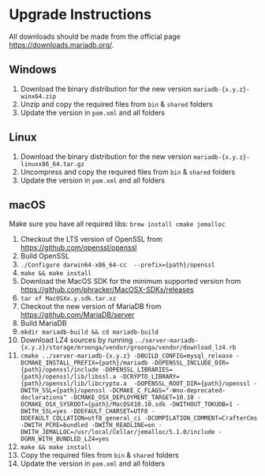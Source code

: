 Upgrade Instructions
====================

All downloads should be made from the official page https://downloads.mariadb.org/.

Windows
-------

1. Download the binary distribution for the new version `mariadb-{x.y.z}-winx64.zip`
2. Unzip and copy the required files from `bin` & `shared` folders
3. Update the version in `pom.xml` and all folders

Linux
-----

1. Download the binary distribution for the new version `mariadb-{x.y.z}-linuxx86_64.tar.gz`
2. Uncompress and copy the required files from `bin` & `shared` folders
3. Update the version in `pom.xml` and all folders

macOS
-----

Make sure you have all required libs: ``brew install cmake jemalloc``

1. Checkout the LTS version of OpenSSL from https://github.com/openssl/openssl
2. Build OpenSSL
  1. `./Configure darwin64-x86_64-cc  --prefix={path}/openssl`
  2. `make && make install`
3. Download the MacOS SDK for the minimum supported version from https://github.com/phracker/MacOSX-SDKs/releases
  1. `tar xf MacOSXx.y.sdk.tar.xz`
4. Checkout the new version of MariaDB from https://github.com/MariaDB/server
5. Build MariaDB
  1. `mkdir mariadb-build && cd mariadb-build`
  2. Download LZ4 sources by running `../server-mariadb-{x.y.z}/storage/mroonga/vendor/groonga/vendor/download_lz4.rb`
  2. ```cmake ../server-mariadb-{x.y.z} -DBUILD_CONFIG=mysql_release -DCMAKE_INSTALL_PREFIX={path}/mariadb -DOPENSSL_INCLUDE_DIR={path}/openssl/include -DOPENSSL_LIBRARIES={path}/openssl/lib/libssl.a -DCRYPTO_LIBRARY={path}/openssl/lib/libcrypto.a  -DOPENSSL_ROOT_DIR={path}/openssl -DWITH_SSL={path}/openssl -DCMAKE_C_FLAGS="-Wno-deprecated-declarations" -DCMAKE_OSX_DEPLOYMENT_TARGET=10.10 -DCMAKE_OSX_SYSROOT={path}/MacOSX10.10.sdk -DWITHOUT_TOKUDB=1 -DWITH_SSL=yes -DDEFAULT_CHARSET=UTF8 -DDEFAULT_COLLATION=utf8_general_ci -DCOMPILATION_COMMENT=CrafterCms  -DWITH_PCRE=bundled -DWITH_READLINE=on -DWITH_JEMALLOC=/usr/local/Cellar/jemalloc/5.1.0/include -DGRN_WITH_BUNDLED_LZ4=yes```
  3. `make && make install`
6. Copy the required files from `bin` & `shared` folders
7. Update the version in `pom.xml` and all folders